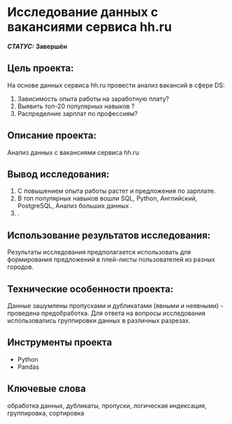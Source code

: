 # Исследование данных с вакансиями сервиса hh.ru 
***СТАТУС:*** **Завершён**


## Цель проекта:

На основе данных сервиса hh.ru провести анализ вакансий в сфере DS:
1. Зависимость опыта работы на заработную плату?
2. Выявить топ-20 популярных навыков ?
3. Распределние зарплат по профессиям?


## Описание проекта:

Анализ данных с вакансиями сервиса hh.ru

## Вывод исследования:

1. С повышением опыта работы растет и предложения по зарплате.
2. В топ популярных навыков вошли SQL, Python, Английский, PostgreSQL, Анализ больших данных .
3. .


## Использование результатов исследования:

Результаты исследования предполагается использовать для формирования предложений в плей-листы пользователей из разных городов.


## Технические особенности проекта:

Данные зашумлены пропусками и дубликатами (явными и неявными) - проведена предобработка.
Для ответа на вопросы исследования использовались группировки данных в различных разрезах.


## Инструменты проекта

- Python
- Pandas


## Ключевые слова

обработка данных, дубликаты, пропуски, логическая индексация, группировка, сортировка

